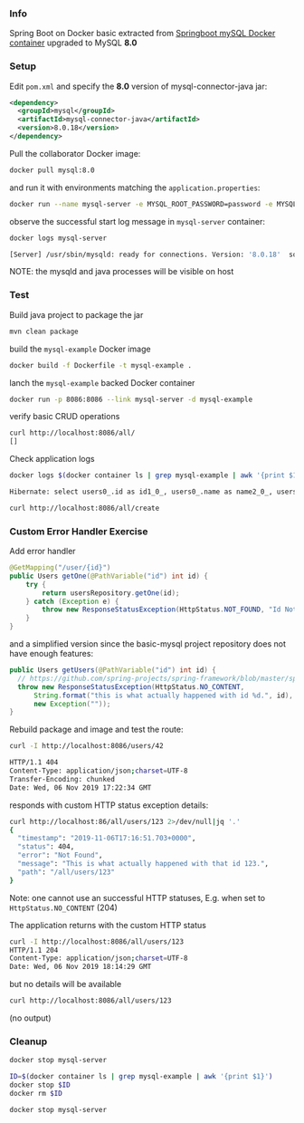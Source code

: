 ### Info

Spring Boot on Docker basic extracted from [Springboot mySQL Docker container](https://github.com/TechPrimers/docker-mysql-spring-boot-example)
upgraded to MySQL __8.0__

### Setup
Edit `pom.xml` and specify the __8.0__ version of mysql-connector-java jar:

```xml
<dependency>
  <groupId>mysql</groupId>
  <artifactId>mysql-connector-java</artifactId>
  <version>8.0.18</version>
</dependency>
```
Pull the collaborator Docker image:

```sh
docker pull mysql:8.0
```
and run it with environments matching the `application.properties`:
```sh
docker run --name mysql-server -e MYSQL_ROOT_PASSWORD=password -e MYSQL_USER=java -e MYSQL_DATABASE=test -e MYSQL_PASSWORD=password -d mysql:8.0
```
observe the successful start log message in `mysql-server` container:
```sh
docker logs mysql-server
```
```sh
[Server] /usr/sbin/mysqld: ready for connections. Version: '8.0.18'  socket: '/var/run/mysqld/mysqld.sock'  port: 3306  MySQL Community Server - GPL.
```
NOTE: the mysqld and java processes will be visible on host
### Test
Build java project to package the jar
```sh
mvn clean package
```
build the `mysql-example` Docker image
```sh
docker build -f Dockerfile -t mysql-example . 
```
lanch the `mysql-example` backed Docker container
```sh
docker run -p 8086:8086 --link mysql-server -d mysql-example
```
verify basic CRUD operations
```sh
curl http://localhost:8086/all/
[]
```
Check application logs 
```sh
docker logs $(docker container ls | grep mysql-example | awk '{print $1}')
```
```sh
Hibernate: select users0_.id as id1_0_, users0_.name as name2_0_, users0_.salary as salary3_0_, users0_.team_name as team_nam4_0_ from users users0_
```
```sh
curl http://localhost:8086/all/create
```
### Custom Error Handler Exercise


Add error handler
```java
@GetMapping("/user/{id}")
public Users getOne(@PathVariable("id") int id) {
	try {
		return usersRepository.getOne(id);
	} catch (Exception e) {
		throw new ResponseStatusException(HttpStatus.NOT_FOUND, "Id Not Found", e);
	}
}

```
and a simplified version since the basic-mysql project repository does not have enough features:

```java
public Users getUsers(@PathVariable("id") int id) {
  // https://github.com/spring-projects/spring-framework/blob/master/spring-web/src/main/java/org/springframework/http/HttpStatus.java
  throw new ResponseStatusException(HttpStatus.NO_CONTENT,
      String.format("this is what actually happened with id %d.", id),
      new Exception(""));
}

```
Rebuild package and image and test the route:

```sh
curl -I http://localhost:8086/users/42
```
```sh
HTTP/1.1 404 
Content-Type: application/json;charset=UTF-8
Transfer-Encoding: chunked
Date: Wed, 06 Nov 2019 17:22:34 GMT
```

responds with custom HTTP status exception details:
```sh
curl http://localhost:86/all/users/123 2>/dev/null|jq '.'
{
  "timestamp": "2019-11-06T17:16:51.703+0000",
  "status": 404,
  "error": "Not Found",
  "message": "This is what actually happened with that id 123.",
  "path": "/all/users/123"
}
```

Note: one cannot use an successful HTTP statuses,
E.g. when set to `HttpStatus.NO_CONTENT` (204)

The application returns with  the custom HTTP status 
```sh
curl -I http://localhost:8086/all/users/123
HTTP/1.1 204 
Content-Type: application/json;charset=UTF-8
Date: Wed, 06 Nov 2019 18:14:29 GMT
```

but no details will be available
```sh
curl http://localhost:8086/all/users/123
```
(no output)
### Cleanup
```sh
docker stop mysql-server
```
```sh
ID=$(docker container ls | grep mysql-example | awk '{print $1}')
docker stop $ID
docker rm $ID
```
```sh
docker stop mysql-server
```
